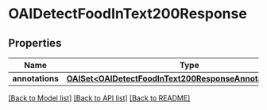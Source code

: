 # OAIDetectFoodInText200Response

## Properties
Name | Type | Description | Notes
------------ | ------------- | ------------- | -------------
**annotations** | [**OAISet&lt;OAIDetectFoodInText200ResponseAnnotationsInner&gt;***](OAIDetectFoodInText200ResponseAnnotationsInner.md) |  | 

[[Back to Model list]](../README.md#documentation-for-models) [[Back to API list]](../README.md#documentation-for-api-endpoints) [[Back to README]](../README.md)


